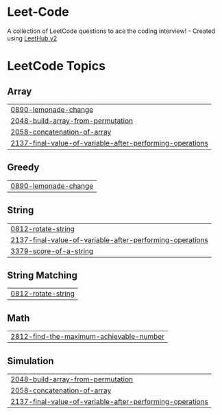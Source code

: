 # Leet-Code
A collection of LeetCode questions to ace the coding interview! - Created using [LeetHub v2](https://github.com/arunbhardwaj/LeetHub-2.0)

<!---LeetCode Topics Start-->
# LeetCode Topics
## Array
|  |
| ------- |
| [0890-lemonade-change](https://github.com/Asrinss/Leet-Code/tree/master/0890-lemonade-change) |
| [2048-build-array-from-permutation](https://github.com/Asrinss/Leet-Code/tree/master/2048-build-array-from-permutation) |
| [2058-concatenation-of-array](https://github.com/Asrinss/Leet-Code/tree/master/2058-concatenation-of-array) |
| [2137-final-value-of-variable-after-performing-operations](https://github.com/Asrinss/Leet-Code/tree/master/2137-final-value-of-variable-after-performing-operations) |
## Greedy
|  |
| ------- |
| [0890-lemonade-change](https://github.com/Asrinss/Leet-Code/tree/master/0890-lemonade-change) |
## String
|  |
| ------- |
| [0812-rotate-string](https://github.com/Asrinss/Leet-Code/tree/master/0812-rotate-string) |
| [2137-final-value-of-variable-after-performing-operations](https://github.com/Asrinss/Leet-Code/tree/master/2137-final-value-of-variable-after-performing-operations) |
| [3379-score-of-a-string](https://github.com/Asrinss/Leet-Code/tree/master/3379-score-of-a-string) |
## String Matching
|  |
| ------- |
| [0812-rotate-string](https://github.com/Asrinss/Leet-Code/tree/master/0812-rotate-string) |
## Math
|  |
| ------- |
| [2812-find-the-maximum-achievable-number](https://github.com/Asrinss/Leet-Code/tree/master/2812-find-the-maximum-achievable-number) |
## Simulation
|  |
| ------- |
| [2048-build-array-from-permutation](https://github.com/Asrinss/Leet-Code/tree/master/2048-build-array-from-permutation) |
| [2058-concatenation-of-array](https://github.com/Asrinss/Leet-Code/tree/master/2058-concatenation-of-array) |
| [2137-final-value-of-variable-after-performing-operations](https://github.com/Asrinss/Leet-Code/tree/master/2137-final-value-of-variable-after-performing-operations) |
<!---LeetCode Topics End-->